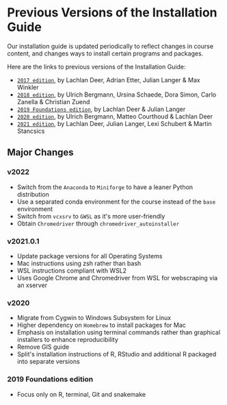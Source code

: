 # Previous Versions of the Installation Guide

Our installation guide is updated periodically to reflect changes in course content, and changes ways to install certain programs and packages.

Here are the links to previous versions of the Installation Guide:

* [`2017 edition`](pp4rs.github.io/2017-uzh-installation-guide), by Lachlan Deer, Adrian Etter, Julian Langer & Max Winkler
* [`2018 edition`](pp4rs.github.io/2018-uzh-installation-guide), by Ulrich Bergmann, Ursina Schaede, Dora Simon, Carlo Zanella & Christian Zuend
* [`2019 Foundations edition`](https://github.com/pp4rs/foundations-installation-guide), by Lachlan Deer & Julian Langer
* [`2020 edition`](https://github.com/pp4rs/2020-uzh-installation-guide), by Ulrich Bergmann, Matteo Courthoud & Lachlan Deer
* [`2021 edition`](https://github.com/pp4rs/2021-uzh-installation-guide), by Lachlan Deer, Julian Langer, Lexi Schubert & Martin Stancsics

## Major Changes

### v2022
* Switch from the `Anaconda` to `Miniforge` to have a leaner Python distribution
* Use a separated conda environment for the course instead of the `base` environment
* Switch from `vcxsrv` to `GWSL` as it's more user-friendly
* Obtain `Chromedriver` through `chromedriver_autoinstaller`

### v2021.0.1

* Update package versions for all Operating Systems
* Mac instructions using zsh rather than bash
* WSL instructions compliant with WSL2
* Uses Google Chrome and Chromedriver from WSL for webscraping via an xserver
### v2020

* Migrate from Cygwin to Windows Subsystem for Linux
* Higher dependency on `Homebrew` to install packages for Mac
* Emphasis on installation using terminal commands rather than graphical installers to enhance reproducibility
* Remove GIS guide
* Split's installation instructions of R, RStudio and additional R packaged into separate versions

### 2019 Foundations edition

* Focus only on R, terminal, Git and snakemake
